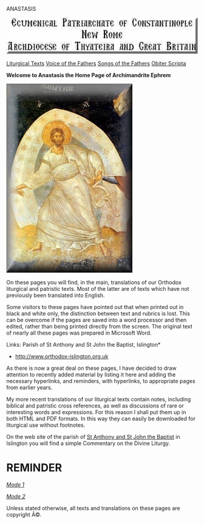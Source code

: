 <span class="masthead">ANASTASIS</span>

<img src="Title04.jpg" width="539" height="96" />

[<span class="style1">Liturgical Texts</span>](liturgic.md)<span class="style1">
</span>[<span class="style1">Voice of the Fathers</span>](voiceof.md)<span class="style1">
</span>[<span class="style1">Songs of the Fathers</span>](songsof.md)
[Obiter Scripta](obiter_scripta.md)

****Welcome to Anastasis
the Home Page
of Archimandrite Ephrem****

<img src="Anast-Chora05.jpg" width="332" height="498" />

On these pages you will find, in the main, translations of our Orthodox liturgical and patristic texts. Most of the latter are of texts which have not previously been translated into English.

Some visitors to these pages have pointed out that when printed out in black and white only, the distinction between text and rubrics is lost. This can be overcome if the pages are saved into a word processor and then edited, rather than being printed directly from the screen. The original text of nearly all these pages was prepared in Microsoft Word.

<span class="style6">Links:</span>
<span class="style6">Parish of St Anthony and St John the Baptist, Islington</span>*
* <http://www.orthodox-islington.org.uk>

<span class="style2">As there is now a great deal on these pages, I have decide</span>d to draw attention to recently added material by listing it here and adding the necessary hyperlinks, and reminders, with hyperlinks, to appropriate pages from earlier years.

My more recent translations of our liturgical texts contain notes, including biblical and patristic cross references, as well as discussions of rare or interesting words and expressions. For this reason I shall put them up in both HTML and PDF formats. In this way they can easily be downloaded for liturgical use without footnotes.

On the web site of the parish of [St Anthony and St John the Baptist](index.md) in Islington you will find a simple Commentary on the Divine Liturgy.

REMINDER
========

*[*Mode 1*](tone1.md)*

*[Mode 2](tone2.md)*

Unless stated otherwise, all texts and translations on these pages are copyright Â©.
